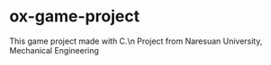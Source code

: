 # ox-game-project
This game project made with C.\n
Project from Naresuan University, Mechanical Engineering
